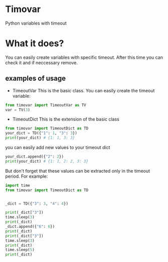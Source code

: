 # Timovar
Python variables with timeout

# What it does?
You can easily create variables with specific timeout. After this time
you can check it and if neccessary remove.

## examples of usage

* TimeoutVar
This is the basic class. You can easily create the timeout variable:

```python
from timovar import TimeoutVar as TV
var = TV(3)
```

* TimeoutDict
This is the extension of the basic class

```python
from timovar import TimeoutDict as TD
your_dict = TD({"1": 1, "3": 3})
print(your_dict) # {1: 1, 3: 3}
```

you can easily add new values to your timeout dict
```python
your_dict.append({"2": 2})
print(your_dict) # {1: 1, 2: 2, 3: 3}
```

But don't forget that these values can be extracted only in the timeout period.
For example:
```python
import time
from timovar import TimeoutDict as TD


_dict = TD({"3": 3, "4": 4})

print(_dict["3"])
time.sleep(3)
print(_dict)
_dict.append({"6": 6})
print(_dict)
print(_dict["3"])
time.sleep(3)
print(_dict)
time.sleep(5)
print(_dict)
```


